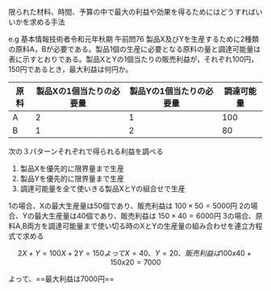 限られた材料、時間、予算の中で最大の利益や効果を得るためにはどうすればいいかを求める手法

e.g
基本情報技術者令和元年秋期 午前問76
製品X及びYを生産するために2種類の原料A，Bが必要である。製品1個の生産に必要となる原料の量と調達可能量は表に示すとおりである。製品XとYの1個当たりの販売利益が，それぞれ100円，150円であるとき，最大利益は何円か。

| 原料 | 製品Xの1個当たりの必要量 | 製品Yの1個当たりの必要量 | 調達可能量 |
| ---- | ------------------------ | ------------------------ | ---------- |
| A    | 2                        | 1                        | 100        |
| B    | 1                        | 2                        | 80           |

次の３パターンそれぞれで得られる利益を調べる
1. 製品Xを優先的に限界量まで生産
2. 製品Yを優先的に限界量まで生産
3. 調達可能量を全て使いきる製品XとYの組合せで生産

1の場合、Xの最大生産量は50個であり、販売利益は $100 \times 50 = 5000$円
2の場合、Yの最大生産量は40個であり、販売利益は $150 \times 40 = 6000$円
3の場合、原料A,B両方を調達可能量まで使い切る時のXとYの生産量の組み合わせを連立方程式で求める
```math
2X + Y = 100
X + 2Y = 150
よって X = 40、Y = 20、販売利益は
100 x 40 + 150 x 20 = 7000
```
よって、==最大利益は7000円==


